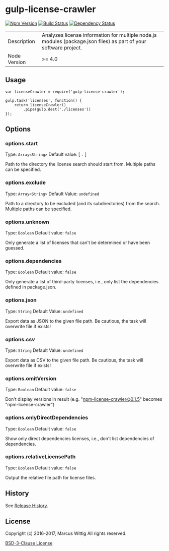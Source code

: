 # gulp-license-crawler

[![Npm Version](https://badge.fury.io/js/gulp-license-crawler.svg)](http://badge.fury.io/js/gulp-license-crawler)
[![Build Status](https://travis-ci.org/mwittig/gulp-license-crawler.svg?branch=master)](https://travis-ci.org/mwittig/gulp-license-crawler)
[![Dependency Status](https://david-dm.org/mwittig/gulp-license-crawler.svg)](https://david-dm.org/mwittig/gulp-license-crawler)



<table>
<tr>
<td>Description</td>
<td>Analyzes license information for multiple node.js modules (package.json files) as
 part of your software project.</td>
</tr>
<tr>
<td>Node Version</td>
<td>>= 4.0</td>
</tr>
</table>

## Usage

    var licenseCrawler = require('gulp-license-crawler');
    
    gulp.task('licenses', function() {
        return licenseCrawler()
            .pipe(gulp.dest('./licenses'))
    });


## Options

### options.start
Type: `Array<String>`
Default value: [ `.` ]

Path to the directory the license search should start from. Multiple paths can be specified.

### options.exclude

Type: `Array<String>`
Default Value: `undefined`

Path to a directory to be excluded (and its subdirectories) from the search. Multiple paths can be specified.

### options.unknown
Type: `Boolean`
Default value: `false`

Only generate a list of licenses that can't be determined or have been guessed.

### options.dependencies
Type: `Boolean`
Default value: `false`

Only generate a list of third-party licenses, i.e., only list the dependencies defined in package.json.

### options.json
Type: `String`
Default Value: `undefined`

Export data as JSON to the given file path. Be cautious, the task will overwrite file if exists!

### options.csv
Type: `String`
Default Value: `undefined`

Export data as CSV to the given file path. Be cautious, the task will overwrite file if exists!

### options.omitVersion
Type: `Boolean`
Default value: `false`

Don't display versions in result (e.g. "npm-license-crawler@0.1.5" becomes "npm-license-crawler")

### options.onlyDirectDependencies
Type: `Boolean`
Default value: `false`

Show only direct dependencies licenses, i.e., don't list dependencies of dependencies.

### options.relativeLicensePath
Type: `Boolean`
Default value: `false`

Output the relative file path for license files.

## History

See [Release History](https://github.com/mwittig/gulp-license-crawler/blob/master/HISTORY.md).

## License 

Copyright (c) 2016-2017, Marcus Wittig
All rights reserved.

[BSD-3-Clause License](https://github.com/mwittig/gulp-license-crawler/blob/master/LICENSE)
 

